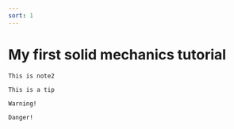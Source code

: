 ```yaml
---
sort: 1
---
```


# My first solid mechanics tutorial


```note
This is note2
```

```tip
This is a tip
```


```warning
Warning!
```

```danger
Danger!
```
